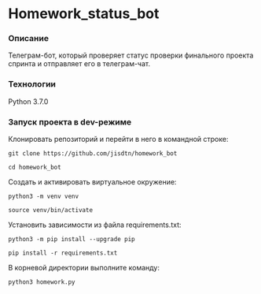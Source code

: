 # Homework_status_bot
### Описание
Телеграм-бот, который проверяет статус проверки финального проекта спринта и отправляет его в телеграм-чат.
### Технологии
Python 3.7.0
### Запуск проекта в dev-режиме
Клонировать репозиторий и перейти в него в командной строке:

```
git clone https://github.com/jisdtn/homework_bot
```

```
cd homework_bot
```

Cоздать и активировать виртуальное окружение:

```
python3 -m venv venv
```

```
source venv/bin/activate
```

Установить зависимости из файла requirements.txt:

```
python3 -m pip install --upgrade pip
```

```
pip install -r requirements.txt
```

В корневой директории выполните команду:

```
python3 homework.py
```
